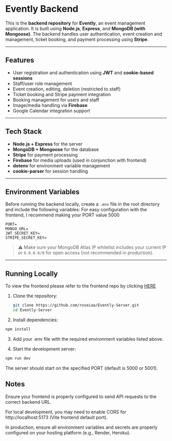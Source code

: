 # Evently Backend

This is the **backend repository** for **Evently**, an event management application. It is built using **Node.js**, **Express**, and **MongoDB (with Mongoose)**. The backend handles user authentication, event creation and management, ticket booking, and payment processing using **Stripe**.

---

## Features

- User registration and authentication using **JWT** and **cookie-based sessions**
- Staff/user role management
- Event creation, editing, deletion (restricted to staff)
- Ticket booking and Stripe payment integration
- Booking management for users and staff
- Image/media handling via **Firebase**
- Google Calendar integration support

---

## Tech Stack

- **Node.js + Express** for the server
- **MongoDB + Mongoose** for the database
- **Stripe** for payment processing
- **Firebase** for media uploads (used in conjunction with frontend)
- **dotenv** for environment variable management
- **cookie-parser** for session handling

---

## Environment Variables

Before running the backend locally, create a `.env` file in the root directory and include the following variables:
For easy configuration with the frontend, I recommend making your PORT value 5000
```
PORT=
MONGO_URL=
JWT_SECRET_KEY=
STRIPE_SECRET_KEY=
```

> ⚠️ Make sure your MongoDB Atlas IP whitelist includes your current IP or `0.0.0.0/0` for open access (not recommended in production).

---

## Running Locally
To view the frontend please refer to the frontend repo by clicking [HERE](https://github.com/roseiaa/Evently-Client/blob/main/README.md)

1. Clone the repository:

   ```bash
   git clone https://github.com/roseiaa/Evently-Server.git
   cd Evently-Server

2. Install dependencies:

  ```bash
  npm install
  ```
3. Add your .env file with the required environment variables listed above.
  

4. Start the development server:

```bash
npm run dev
```
The server should start on the specified PORT (default is 5000 or 5001).

## Notes
Ensure your frontend is properly configured to send API requests to the correct backend URL.

For local development, you may need to enable CORS for http://localhost:5173 (Vite frontend default port).

In production, ensure all environment variables and secrets are properly configured on your hosting platform (e.g., Render, Heroku).



